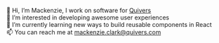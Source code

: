 👋  Hi, I’m Mackenzie, I work on software for [Quivers](www.quivers.com)\
👀  I’m interested in developing awesome user experiences\
🌱  I’m currently learning new ways to build reusable components in React\
📫  You can reach me at mackenzie.clark@quivers.com
